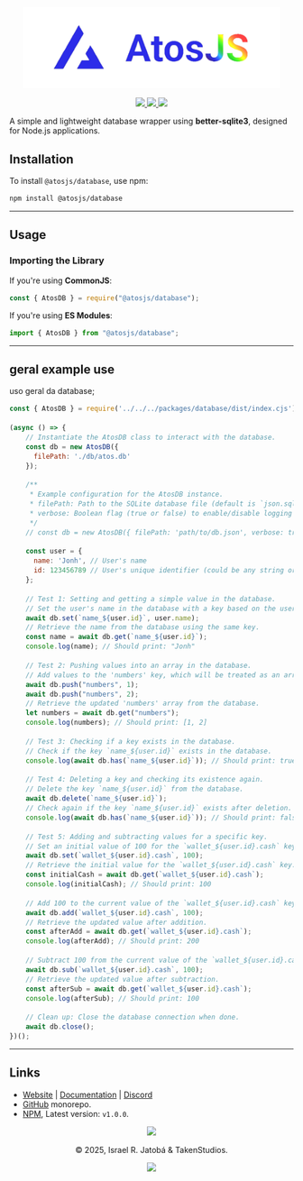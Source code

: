 <div align="center">
  <img src="../../assets/images/atosPNG.png" width="456" alt="@atosjs/database"></img>
  
  <p>
  <!-- @atosjs/database badges -->
  <a href="https://www.npmjs.com/package/@atosjs/database">
    <img src="https://img.shields.io/npm/v/@atosjs/database?style=for-the-badge&color=36a5f4&label=npm&logo=npm" />
  </a>
  <a href="https://www.npmjs.com/package/@atosjs/database">
    <img src="https://img.shields.io/npm/dt/@atosjs/database?style=for-the-badge&color=f5a97f&label=downloads&logo=npm" />
  </a>
  <a href="https://github.com/yeyTaken/atosjs">
    <img src="https://img.shields.io/badge/github-atosjs-8da6ce?style=for-the-badge&logo=github" />
  </a>
</p>
</div>

A simple and lightweight database wrapper using **better-sqlite3**, designed for Node.js applications.  

## **Installation**  

To install `@atosjs/database`, use npm:

```sh
npm install @atosjs/database
```

---

## **Usage**  

### **Importing the Library**  

If you're using **CommonJS**:  

```js
const { AtosDB } = require("@atosjs/database");
```

If you're using **ES Modules**:  

```js
import { AtosDB } from "@atosjs/database";
```

---

## geral example use

uso geral da database;

```js
const { AtosDB } = require('../../../packages/database/dist/index.cjs');

(async () => {
    // Instantiate the AtosDB class to interact with the database.
    const db = new AtosDB({
      filePath: './db/atos.db'
    });

    /**
     * Example configuration for the AtosDB instance.
     * filePath: Path to the SQLite database file (default is `json.sqlite` if not specified).
     * verbose: Boolean flag (true or false) to enable/disable logging of SQL queries to the console.
     */
    // const db = new AtosDB({ filePath: 'path/to/db.json', verbose: true });

    const user = {
      name: 'Jonh', // User's name
      id: 123456789 // User's unique identifier (could be any string or number)
    };

    // Test 1: Setting and getting a simple value in the database.
    // Set the user's name in the database with a key based on the user's ID.
    await db.set(`name_${user.id}`, user.name);
    // Retrieve the name from the database using the same key.
    const name = await db.get(`name_${user.id}`);
    console.log(name); // Should print: "Jonh"

    // Test 2: Pushing values into an array in the database.
    // Add values to the 'numbers' key, which will be treated as an array.
    await db.push("numbers", 1);
    await db.push("numbers", 2);
    // Retrieve the updated 'numbers' array from the database.
    let numbers = await db.get("numbers");
    console.log(numbers); // Should print: [1, 2]

    // Test 3: Checking if a key exists in the database.
    // Check if the key `name_${user.id}` exists in the database.
    console.log(await db.has(`name_${user.id}`)); // Should print: true

    // Test 4: Deleting a key and checking its existence again.
    // Delete the key `name_${user.id}` from the database.
    await db.delete(`name_${user.id}`);
    // Check again if the key `name_${user.id}` exists after deletion.
    console.log(await db.has(`name_${user.id}`)); // Should print: false

    // Test 5: Adding and subtracting values for a specific key.
    // Set an initial value of 100 for the `wallet_${user.id}.cash` key.
    await db.set(`wallet_${user.id}.cash`, 100);
    // Retrieve the initial value for the `wallet_${user.id}.cash` key.
    const initialCash = await db.get(`wallet_${user.id}.cash`);
    console.log(initialCash); // Should print: 100

    // Add 100 to the current value of the `wallet_${user.id}.cash` key.
    await db.add(`wallet_${user.id}.cash`, 100);
    // Retrieve the updated value after addition.
    const afterAdd = await db.get(`wallet_${user.id}.cash`);
    console.log(afterAdd); // Should print: 200

    // Subtract 100 from the current value of the `wallet_${user.id}.cash` key.
    await db.sub(`wallet_${user.id}.cash`, 100);
    // Retrieve the updated value after subtraction.
    const afterSub = await db.get(`wallet_${user.id}.cash`);
    console.log(afterSub); // Should print: 100

    // Clean up: Close the database connection when done.
    await db.close();
})();
```

---

## **Links**
- [Website](https://atos.js.org/en) | [Documentation](https://atos.js.org/en/docs) | [Discord](https://atos.js.org/discord)
- [GitHub](https://github.com/yeyTaken/atosjs/packages/database) monorepo.  
- [NPM](https://www.npmjs.com/package/@atosjs/database), Latest version: `v1.0.0`.  

<p align="center">
  <img src="https://raw.githubusercontent.com/catppuccin/catppuccin/main/assets/footers/gray0_ctp_on_line.svg?sanitize=true"></img>
</p>

<p align="center">
  &copy; 2025, Israel R. Jatobá & TakenStudios.
</p>

<p align="center">
  <a href="https://github.com/yeyTaken/atosjs/blob/master/LICENSE">
    <img src="https://img.shields.io/github/license/yeyTaken/atosjs?style=for-the-badge&color=b7bdf8" />
  </a>
</p>